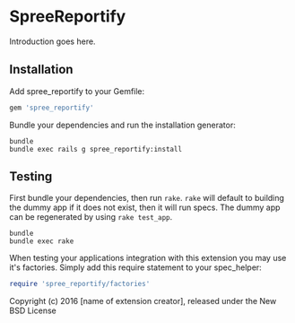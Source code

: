 SpreeReportify
==============

Introduction goes here.

Installation
------------

Add spree_reportify to your Gemfile:

```ruby
gem 'spree_reportify'
```

Bundle your dependencies and run the installation generator:

```shell
bundle
bundle exec rails g spree_reportify:install
```

Testing
-------

First bundle your dependencies, then run `rake`. `rake` will default to building the dummy app if it does not exist, then it will run specs. The dummy app can be regenerated by using `rake test_app`.

```shell
bundle
bundle exec rake
```

When testing your applications integration with this extension you may use it's factories.
Simply add this require statement to your spec_helper:

```ruby
require 'spree_reportify/factories'
```

Copyright (c) 2016 [name of extension creator], released under the New BSD License

